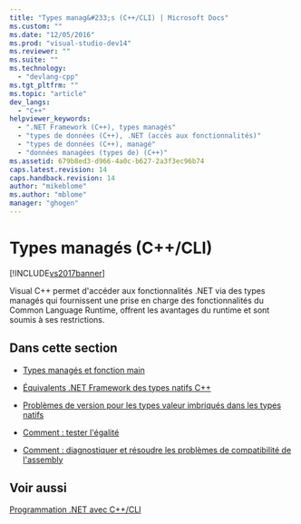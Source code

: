 ```yaml
---
title: "Types manag&#233;s (C++/CLI) | Microsoft Docs"
ms.custom: ""
ms.date: "12/05/2016"
ms.prod: "visual-studio-dev14"
ms.reviewer: ""
ms.suite: ""
ms.technology: 
  - "devlang-cpp"
ms.tgt_pltfrm: ""
ms.topic: "article"
dev_langs: 
  - "C++"
helpviewer_keywords: 
  - ".NET Framework (C++), types managés"
  - "types de données (C++), .NET (accès aux fonctionnalités)"
  - "types de données (C++), managé"
  - "données managées (types de) (C++)"
ms.assetid: 679b8ed3-d966-4a0c-b627-2a3f3ec96b74
caps.latest.revision: 14
caps.handback.revision: 14
author: "mikeblome"
ms.author: "mblome"
manager: "ghogen"
---
```

# Types manag&#233;s (C++/CLI)
[!INCLUDE[vs2017banner](../assembler/inline/includes/vs2017banner.md)]

Visual C\+\+ permet d'accéder aux fonctionnalités .NET via des types managés qui fournissent une prise en charge des fonctionnalités du Common Language Runtime, offrent les avantages du runtime et sont soumis à ses restrictions.  
  
## Dans cette section  
  
-   [Types managés et fonction main](../dotnet/managed-types-and-the-main-function-cpp-cli.md)  
  
-   [Équivalents .NET Framework des types natifs C\+\+](../dotnet/dotnet-framework-equivalents-to-cpp-native-types-cpp-cli.md)  
  
-   [Problèmes de version pour les types valeur imbriqués dans les types natifs](../dotnet/version-issues-for-value-types-nested-in-native-types-cpp-cli.md)  
  
-   [Comment : tester l'égalité](../dotnet/how-to-test-for-equality-cpp-cli.md)  
  
-   [Comment : diagnostiquer et résoudre les problèmes de compatibilité de l'assembly](../dotnet/how-to-diagnose-and-fix-assembly-compatibility-problems-cpp-cli.md)  
  
## Voir aussi  
 [Programmation .NET avec C\+\+\/CLI](../dotnet/dotnet-programming-with-cpp-cli-visual-cpp.md)
